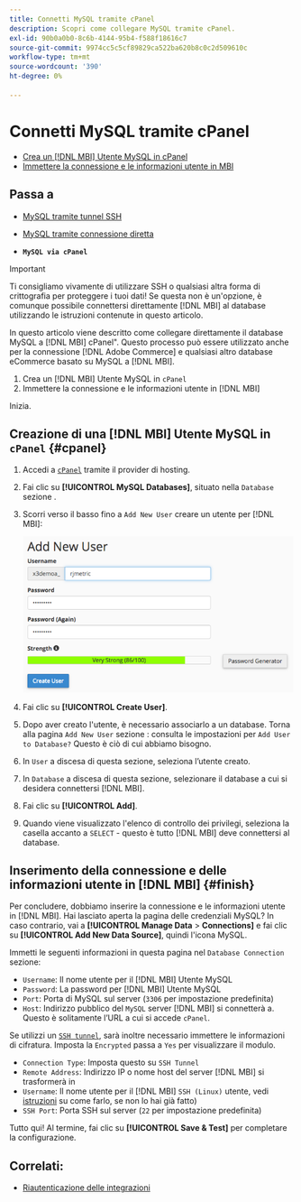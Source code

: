 ```yaml
---
title: Connetti MySQL tramite cPanel
description: Scopri come collegare MySQL tramite cPanel.
exl-id: 90b0a0b0-8c6b-4144-95b4-f588f18616c7
source-git-commit: 9974cc5c5cf89829ca522ba620b8c0c2d509610c
workflow-type: tm+mt
source-wordcount: '390'
ht-degree: 0%

---
```


# Connetti MySQL tramite cPanel

* [Crea un [!DNL MBI] Utente MySQL in cPanel](#cpanel)
* [Immettere la connessione e le informazioni utente in MBI](#finish)

## Passa a

* [MySQL tramite tunnel SSH](../integrations/mysql-via-ssh-tunnel.md)
* [MySQL tramite connessione diretta](../integrations/mysql-via-a-direct-connection.md)

* **`MySQL via cPanel`**

>[!IMPORTANT]
>
>Ti consigliamo vivamente di utilizzare SSH o qualsiasi altra forma di crittografia per proteggere i tuoi dati! Se questa non è un&#39;opzione, è comunque possibile connettersi direttamente [!DNL MBI] al database utilizzando le istruzioni contenute in questo articolo.

In questo articolo viene descritto come collegare direttamente il database MySQL a [!DNL MBI] cPanel&quot;. Questo processo può essere utilizzato anche per la connessione [!DNL Adobe Commerce] e qualsiasi altro database eCommerce basato su MySQL a [!DNL MBI].

1. Crea un [!DNL MBI] Utente MySQL in `cPanel`
1. Immettere la connessione e le informazioni utente in [!DNL MBI]

Inizia.

## Creazione di una [!DNL MBI] Utente MySQL in `cPanel` {#cpanel}

1. Accedi a [`cPanel`](../../../data-analyst/importing-data/integrations/mysql-via-cpanel.md) tramite il provider di hosting.
1. Fai clic su **[!UICONTROL MySQL Databases]**, situato nella `Database` sezione .
1. Scorri verso il basso fino a `Add New User` creare un utente per [!DNL MBI]:

   ![](../../../assets/create-mbi-mysql-user-cpanel.png)

1. Fai clic su **[!UICONTROL Create User]**.
1. Dopo aver creato l&#39;utente, è necessario associarlo a un database. Torna alla pagina `Add New User` sezione : consulta le impostazioni per `Add User to Database?` Questo è ciò di cui abbiamo bisogno.
1. In `User` a discesa di questa sezione, seleziona l’utente creato.
1. In `Database` a discesa di questa sezione, selezionare il database a cui si desidera connettersi [!DNL MBI].
1. Fai clic su **[!UICONTROL Add]**.
1. Quando viene visualizzato l&#39;elenco di controllo dei privilegi, seleziona la casella accanto a `SELECT` - questo è tutto [!DNL MBI] deve connettersi al database.

## Inserimento della connessione e delle informazioni utente in [!DNL MBI] {#finish}

Per concludere, dobbiamo inserire la connessione e le informazioni utente in [!DNL MBI]. Hai lasciato aperta la pagina delle credenziali MySQL? In caso contrario, vai a **[!UICONTROL Manage Data** > **Connections]** e fai clic su **[!UICONTROL Add New Data Source]**, quindi l&#39;icona MySQL.

Immetti le seguenti informazioni in questa pagina nel `Database Connection` sezione:

* `Username`: Il nome utente per il [!DNL MBI] Utente MySQL
* `Password`: La password per [!DNL MBI] Utente MySQL
* `Port`: Porta di MySQL sul server (`3306` per impostazione predefinita)
* `Host`: Indirizzo pubblico del `MySQL` server [!DNL MBI] si connetterà a. Questo è solitamente l’URL a cui si accede `cPanel`.

Se utilizzi un [`SSH tunnel`](../integrations/mysql-via-ssh-tunnel.md), sarà inoltre necessario immettere le informazioni di cifratura. Imposta la `Encrypted` passa a `Yes` per visualizzare il modulo.

* `Connection Type`: Imposta questo su `SSH Tunnel`
* `Remote Address`: Indirizzo IP o nome host del server [!DNL MBI] si trasformerà in
* `Username`: Il nome utente per il [!DNL MBI] `SSH (Linux)` utente, vedi [istruzioni](../../../data-analyst/importing-data/integrations/mysql-via-ssh-tunnel.md) su come farlo, se non lo hai già fatto)
* `SSH Port`: Porta SSH sul server (`22` per impostazione predefinita)

Tutto qui! Al termine, fai clic su **[!UICONTROL Save & Test]** per completare la configurazione.

## Correlati:

* [Riautenticazione delle integrazioni](https://experienceleague.adobe.com/docs/commerce-knowledge-base/kb/how-to/mbi-reauthenticating-integrations.html?lang=en)
